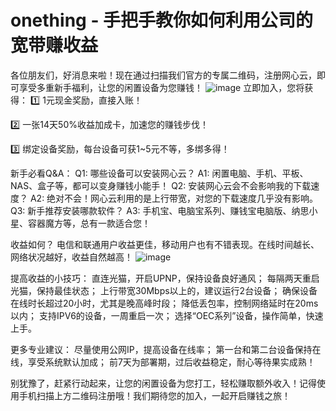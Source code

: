 # onething - 手把手教你如何利用公司的宽带赚收益

各位朋友们，好消息来啦！现在通过扫描我们官方的专属二维码，注册网心云，即可享受多重新手福利，让您的闲置设备为您赚钱！
![image](https://cccimg.com/view.php/f4d664ade688d5b8872bdb5572b875db.jpg)
立即加入，您将获得：
1️⃣ 1元现金奖励，直接入账！ 

2️⃣ 一张14天50%收益加成卡，加速您的赚钱步伐！

3️⃣ 绑定设备奖励，每台设备可获1~5元不等，多绑多得！

新手必看Q&A：
Q1: 哪些设备可以安装网心云？
A1: 闲置电脑、手机、平板、NAS、盒子等，都可以变身赚钱小能手！
Q2: 安装网心云会不会影响我的下载速度？ 
A2: 绝对不会！网心云利用的是上行带宽，对您的下载速度几乎没有影响。
Q3: 新手推荐安装哪款软件？ 
A3: 手机宝、电脑宝系列、赚钱宝电脑版、纳思小星、容器魔方等，总有一款适合您！

收益如何？ 电信和联通用户收益更佳，移动用户也有不错表现。在线时间越长、网络状况越好，收益自然越高！
![image](https://github.com/user-attachments/assets/4c4ba56e-d627-418d-aed7-9d24a1958f71)

提高收益的小技巧：
直连光猫，开启UPNP，保持设备良好通风；
每隔两天重启光猫，保持最佳状态；
上行带宽30Mbps以上的，建议运行2台设备；
确保设备在线时长超过20小时，尤其是晚高峰时段；
降低丢包率，控制网络延时在20ms以内；
支持IPV6的设备，一周重启一次；
选择“OEC系列”设备，操作简单，快速上手。

更多专业建议：
尽量使用公网IP，提高设备在线率；
第一台和第二台设备保持在线，享受系统默认加成；
前7天为部署期，过后收益稳定，耐心等待果实成熟！

别犹豫了，赶紧行动起来，让您的闲置设备为您打工，轻松赚取额外收入！记得使用手机扫描上方二维码注册哦！我们期待您的加入，一起开启赚钱之旅！
